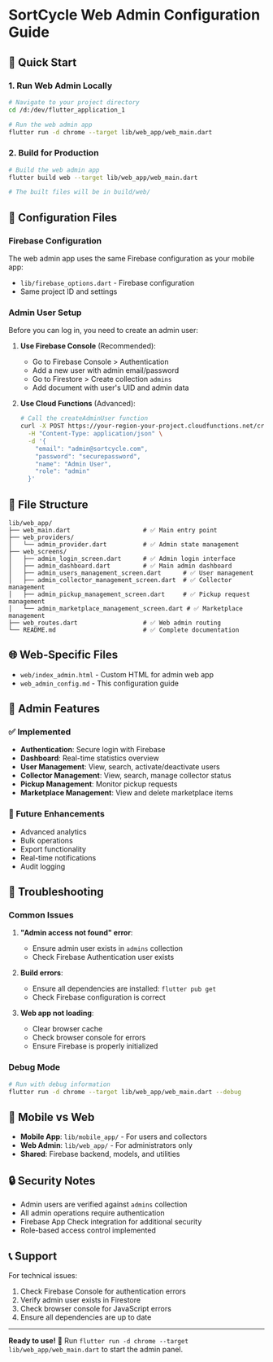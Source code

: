 # SortCycle Web Admin Configuration Guide

## 🚀 Quick Start

### 1. Run Web Admin Locally
```bash
# Navigate to your project directory
cd /d:/dev/flutter_application_1

# Run the web admin app
flutter run -d chrome --target lib/web_app/web_main.dart
```

### 2. Build for Production
```bash
# Build the web admin app
flutter build web --target lib/web_app/web_main.dart

# The built files will be in build/web/
```

## 🔧 Configuration Files

### Firebase Configuration
The web admin app uses the same Firebase configuration as your mobile app:
- `lib/firebase_options.dart` - Firebase configuration
- Same project ID and settings

### Admin User Setup
Before you can log in, you need to create an admin user:

1. **Use Firebase Console** (Recommended):
   - Go to Firebase Console > Authentication
   - Add a new user with admin email/password
   - Go to Firestore > Create collection `admins`
   - Add document with user's UID and admin data

2. **Use Cloud Functions** (Advanced):
   ```bash
   # Call the createAdminUser function
   curl -X POST https://your-region-your-project.cloudfunctions.net/createAdminUser \
     -H "Content-Type: application/json" \
     -d '{
       "email": "admin@sortcycle.com",
       "password": "securepassword",
       "name": "Admin User",
       "role": "admin"
     }'
   ```

## 📁 File Structure

```
lib/web_app/
├── web_main.dart                    # ✅ Main entry point
├── web_providers/
│   └── admin_provider.dart          # ✅ Admin state management
├── web_screens/
│   ├── admin_login_screen.dart      # ✅ Admin login interface
│   ├── admin_dashboard.dart         # ✅ Main admin dashboard
│   ├── admin_users_management_screen.dart      # ✅ User management
│   ├── admin_collector_management_screen.dart  # ✅ Collector management
│   ├── admin_pickup_management_screen.dart     # ✅ Pickup request management
│   └── admin_marketplace_management_screen.dart # ✅ Marketplace management
├── web_routes.dart                  # ✅ Web admin routing
└── README.md                        # ✅ Complete documentation
```

## 🌐 Web-Specific Files

- `web/index_admin.html` - Custom HTML for admin web app
- `web_admin_config.md` - This configuration guide

## 🔐 Admin Features

### ✅ Implemented
- **Authentication**: Secure login with Firebase
- **Dashboard**: Real-time statistics overview
- **User Management**: View, search, activate/deactivate users
- **Collector Management**: View, search, manage collector status
- **Pickup Management**: Monitor pickup requests
- **Marketplace Management**: View and delete marketplace items

### 🚧 Future Enhancements
- Advanced analytics
- Bulk operations
- Export functionality
- Real-time notifications
- Audit logging

## 🚨 Troubleshooting

### Common Issues

1. **"Admin access not found" error**:
   - Ensure admin user exists in `admins` collection
   - Check Firebase Authentication user exists

2. **Build errors**:
   - Ensure all dependencies are installed: `flutter pub get`
   - Check Firebase configuration is correct

3. **Web app not loading**:
   - Clear browser cache
   - Check browser console for errors
   - Ensure Firebase is properly initialized

### Debug Mode
```bash
# Run with debug information
flutter run -d chrome --target lib/web_app/web_main.dart --debug
```

## 📱 Mobile vs Web

- **Mobile App**: `lib/mobile_app/` - For users and collectors
- **Web Admin**: `lib/web_app/` - For administrators only
- **Shared**: Firebase backend, models, and utilities

## 🔒 Security Notes

- Admin users are verified against `admins` collection
- All admin operations require authentication
- Firebase App Check integration for additional security
- Role-based access control implemented

## 📞 Support

For technical issues:
1. Check Firebase Console for authentication errors
2. Verify admin user exists in Firestore
3. Check browser console for JavaScript errors
4. Ensure all dependencies are up to date

---

**Ready to use!** 🎉
Run `flutter run -d chrome --target lib/web_app/web_main.dart` to start the admin panel.
